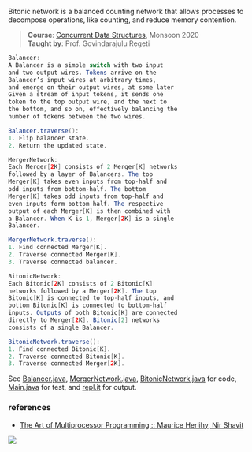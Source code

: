 Bitonic network is a balanced counting network that
allows processes to decompose operations, like
counting, and reduce memory contention.

> **Course**: [Concurrent Data Structures], Monsoon 2020\
> **Taught by**: Prof. Govindarajulu Regeti

[Concurrent Data Structures]: https://github.com/iiithf/concurrent-data-structures

```java
Balancer:
A Balancer is a simple switch with two input
and two output wires. Tokens arrive on the
Balancer’s input wires at arbitrary times,
and emerge on their output wires, at some later
Given a stream of input tokens, it sends one
token to the top output wire, and the next to
the bottom, and so on, effectively balancing the
number of tokens between the two wires.

Balancer.traverse():
1. Flip balancer state.
2. Return the updated state.
```

```java
MergerNetwork:
Each Merger[2K] consists of 2 Merger[K] networks
followed by a layer of Balancers. The top
Merger[K] takes even inputs from top-half and
odd inputs from bottom-half. The bottom
Merger[K] takes odd inputs from top-half and
even inputs form bottom half. The respective
output of each Merger[K] is then combined with
a Balancer. When K is 1, Merger[2K] is a single
Balancer.

MergerNetwork.traverse():
1. Find connected Merger[K].
2. Traverse connected Merger[K].
3. Traverse connected balancer.
```

```java
BitonicNetwork:
Each Bitonic[2K] consists of 2 Bitonic[K]
networks followed by a Merger[2K]. The top
Bitonic[K] is connected to top-half inputs, and
bottom Bitonic[K] is connected to bottom-half
inputs. Outputs of both Bitonic[K] are connected
directly to Merger[2K]. Bitonic[2] networks
consists of a single Balancer.

BitonicNetwork.traverse():
1. Find connected Bitonic[K].
2. Traverse connected Bitonic[K].
3. Traverse connected Merger[2K].
```

See [Balancer.java], [MergerNetwork.java],
[BitonicNetwork.java] for code, [Main.java] for
test, and [repl.it] for output.

[Balancer.java]: https://repl.it/@wolfram77/bitonic-network#Balancer.java
[MergerNetwork.java]: https://repl.it/@wolfram77/bitonic-network#MergerNetwork.java
[BitonicNetwork.java]: https://repl.it/@wolfram77/bitonic-network#BitonicNetwork.java
[Main.java]: https://repl.it/@wolfram77/bitonic-network#Main.java
[repl.it]: https://bitonic-network.wolfram77.repl.run


### references

- [The Art of Multiprocessor Programming :: Maurice Herlihy, Nir Shavit](https://dl.acm.org/doi/book/10.5555/2385452)

![](https://ga-beacon.deno.dev/G-G1E8HNDZYY:v51jklKGTLmC3LAZ4rJbIQ/github.com/javaf/bitonic-network)
